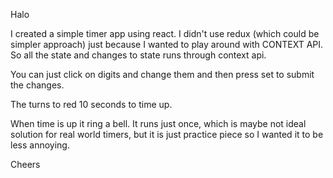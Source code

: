 Halo
 
I created a simple timer app using react. I didn't use redux (which could be simpler approach) just because I wanted to play around with      CONTEXT API. So all the state and changes to state runs through context api.

You can just click on digits and change them and then press set to submit the changes. 

The turns to red 10 seconds to time up. 

When time is up it ring a bell. It runs just once, which is maybe not ideal solution for real world timers, but it is just practice piece so I wanted it to be less annoying. 

Cheers
 
 
